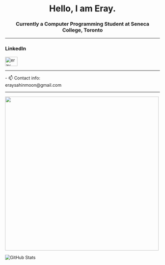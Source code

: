 <h1 align="center">Hello, I am Eray.</h1>
<h3 align="center">Currently a Computer Programming Student at Seneca College, Toronto</h3>
<hr>
<h3 align="left">LinkedIn</h3>
<a href="https://linkedin.com/in/eraysahin06" target="blank"><img src="https://raw.githubusercontent.com/rahuldkjain/github-profile-readme-generator/master/src/images/icons/Social/linked-in-alt.svg" alt="eray sahin" height="30" width="40" /></a><br/>
<hr>
- 📫 Contact info:<br> eraysahinmoon@gmail.com
<hr>
<img src="https://holopin.me/@eraysahin06" width="500px"/>

![GitHub Stats](https://github-readme-stats.vercel.app/api?username=eraysahin06&hide=stars&theme=dark)
